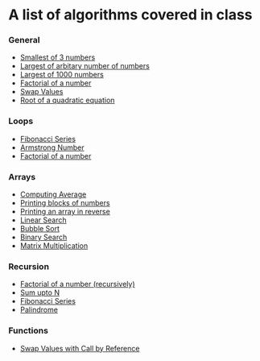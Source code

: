 # A list of algorithms covered in class

### General

- [Smallest of 3 numbers]()
- [Largest of arbitary number of numbers]()
- [Largest of 1000 numbers]()
- [Factorial of a number]()
- [Swap Values](swap.c)
- [Root of a quadratic equation]()

### Loops

- [Fibonacci Series]()
- [Armstrong Number]()
- [Factorial of a number](fact.c)

### Arrays

- [Computing Average]()
- [Printing blocks of numbers]()
- [Printing an array in reverse]()
- [Linear Search](linear_search.c)
- [Bubble Sort](bubble_sort.c)
- [Binary Search](binary_search.c)
- [Matrix Multiplication](multiplication.c)

### Recursion

- [Factorial of a number (recursively)](fact_recursive.c)
- [Sum upto N](sum_upto_n.c)
- [Fibonacci Series](fibo.c)
- [Palindrome](palindrome.c)

### Functions

- [Swap Values with Call by Reference](swap_ref.c)